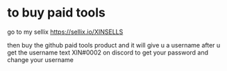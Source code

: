 # to buy paid tools 

go to my sellix https://sellix.io/XINSELLS

then buy the github paid tools product and it will give u a username after u get the username text XIN#0002 on discord to get your password and change your username 
